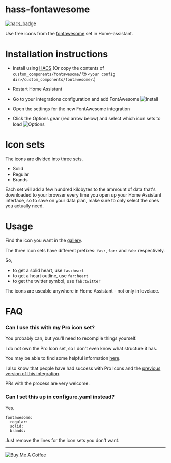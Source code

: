 # hass-fontawesome

[![hacs_badge](https://img.shields.io/badge/HACS-Default-orange.svg)](https://github.com/custom-components/hacs)

Use free icons from the [fontawesome](https://fontawesome.com) set in Home-assistant.

# Installation instructions

- Install using [HACS](https://hacs.xyz) (Or copy the contents of `custom_components/fontawesome/` to `<your config dir>/custom_components/fontawesome/`.)

- Restart Home Assistant

- Go to your integrations configuration and add FontAwesome
![Install](https://user-images.githubusercontent.com/1299821/68902965-f731fc80-0739-11ea-8712-9329243ca8f6.png)

- Open the settings for the new FontAwesome integration

- Click the Options gear (red arrow below) and select which icon sets to load
![Options](https://user-images.githubusercontent.com/1299821/68903005-1466cb00-073a-11ea-9d6d-57bc5528ef88.png)


# Icon sets

The icons are divided into three sets.

- Solid
- Regular
- Brands

Each set will add a few hundred kilobytes to the ammount of data that's downloaded to your browser every time you open up your Home Assistant interface, so to save on your data plan, make sure to only select the ones you actually need.

# Usage

Find the icon you want in the [gallery](https://fontawesome.com/icons?d=gallery&m=free).

The three icon sets have different prefixes: `fas:`, `far:` and `fab:` respectively.

So,

- to get a solid heart, use `fas:heart`
- to get a heart outline, use `far:heart`
- to get the twitter symbol, use `fab:twitter`

The icons are useable anywhere in Home Assistant - not only in lovelace.

# FAQ

### Can I use this with my Pro icon set?

You probably can, but you'll need to recompile things yourself.

I do not own the Pro Icon set, so I don't even know what structure it has.

You may be able to find some helpful information [here](https://fontawesome.com/how-to-use/on-the-web/setup/using-package-managers).

I also know that people have had success with Pro Icons and the [previous version of this integration](https://github.com/thomasloven/hass-fontawesome/tree/4ed9d97bbb1621d4ff68a0053add29294529f5b0).

PRs with the process are very welcome.

### Can I set this up in configure.yaml instead?

Yes.

```
fontawesome:
  regular:
  solid:
  brands:
```

Just remove the lines for the icon sets you don't want.

---
<a href="https://www.buymeacoffee.com/uqD6KHCdJ" target="_blank"><img src="https://www.buymeacoffee.com/assets/img/custom_images/white_img.png" alt="Buy Me A Coffee" style="height: auto !important;width: auto !important;" ></a>
